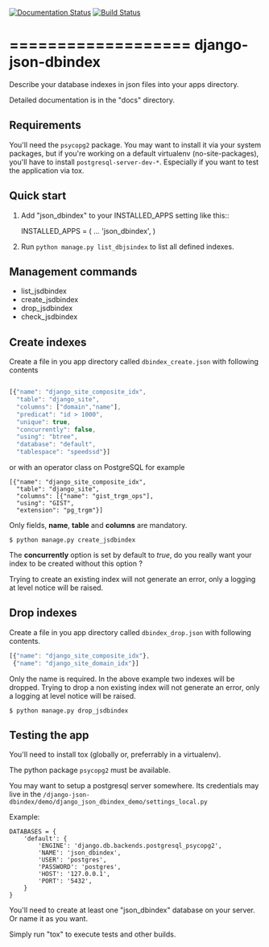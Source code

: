 [![Documentation Status](https://readthedocs.org/projects/django-json-dbindex/badge/?version=latest)](https://readthedocs.org/projects/django-json-dbindex/?badge=latest)
[![Build Status](https://travis-ci.org/novafloss/django-json-dbindex.svg)](https://travis-ci.org/novafloss/django-json-dbindex)

===================
django-json-dbindex
===================

Describe your database indexes in json files into your apps directory.

Detailed documentation is in the "docs" directory.

Requirements
------------

You'll need the ``psycopg2`` package. You may want to install it via your system
packages, but if you're working on a default virtualenv (no-site-packages),
you'll have to install ``postgresql-server-dev-*``. Especially if you want to
test the application via tox.


Quick start
-----------

1. Add "json_dbindex" to your INSTALLED_APPS setting like this::

    INSTALLED_APPS = (
        ...
        'json_dbindex',
    )

2. Run `python manage.py list_dbjsindex` to list all defined indexes.


Management commands
-------------------

* list_jsdbindex
* create_jsdbindex
* drop_jsdbindex
* check_jsdbindex


Create indexes
--------------

Create a file in you app directory called `dbindex_create.json` with
following contents

```javascript

[{"name": "django_site_composite_idx",
  "table": "django_site",
  "columns": ["domain","name"],
  "predicat": "id > 1000",
  "unique": true,
  "concurrently": false,
  "using": "btree",
  "database": "default",
  "tablespace": "speedssd"}]
```

or with an operator class on PostgreSQL for example

```
[{"name": "django_site_composite_idx",
  "table": "django_site",
  "columns": [{"name": "gist_trgm_ops"],
  "using": "GIST",
  "extension": "pg_trgm"}]
```

Only fields, **name**, **table** and **columns** are mandatory.

```shell
$ python manage.py create_jsdbindex
```

The **concurrently** option is set by default to *true*, do you really
want your index to be created without this option ?

Trying to create an existing index will not generate an error, only a
logging at level notice will be raised.


Drop indexes
------------

Create a file in you app directory called `dbindex_drop.json` with
following contents.

```javascript
[{"name": "django_site_composite_idx"},
 {"name": "django_site_domain_idx"}]
```

Only the name is required. In the above example two indexes will be
dropped. Trying to drop a non existing index will not generate an
error, only a logging at level notice will be raised.

```shell
$ python manage.py drop_jsdbindex
```


Testing the app
---------------

You'll need to install tox (globally or, preferrably in a virtualenv).

The python package ``psycopg2`` must be available.

You may want to setup a postgresql server somewhere. Its credentials may live
in the ``/django-json-dbindex/demo/django_json_dbindex_demo/settings_local.py``

Example:

```
DATABASES = {
    'default': {
        'ENGINE': 'django.db.backends.postgresql_psycopg2',
        'NAME': 'json_dbindex',
        'USER': 'postgres',
        'PASSWORD': 'postgres',
        'HOST': '127.0.0.1',
        'PORT': '5432',
    }
}
```


You'll need to create at least one "json_dbindex" database on your server. Or
name it as you want.

Simply run "tox" to execute tests and other builds.
